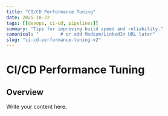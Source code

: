 ```yaml
---
title: "CI/CD Performance Tuning"
date: 2025-10-22
tags: [[devops, ci-cd, pipelines]]
summary: "Tips for improving build speed and reliability."
canonical: "        # or add Medium/LinkedIn URL later"
slug: "ci-cd-performance-tuning-v2"
---
```

# CI/CD Performance Tuning

> 

## Overview

Write your content here.

